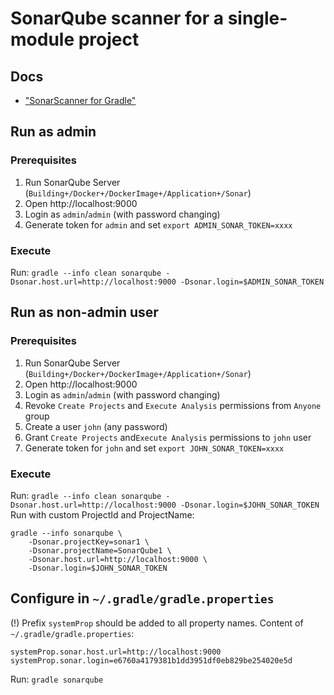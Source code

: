 # SonarQube scanner for a single-module project

## Docs
- ["SonarScanner for Gradle"](https://docs.sonarqube.org/latest/analysis/scan/sonarscanner-for-gradle/)

## Run as admin
### Prerequisites
1. Run SonarQube Server (`Building+/Docker+/DockerImage+/Application+/Sonar`)
1. Open http://localhost:9000
1. Login as `admin`/`admin` (with password changing)
3. Generate token for `admin` and set `export ADMIN_SONAR_TOKEN=xxxx`

### Execute
Run: `gradle --info clean sonarqube -Dsonar.host.url=http://localhost:9000 -Dsonar.login=$ADMIN_SONAR_TOKEN`

## Run as non-admin user
### Prerequisites
1. Run SonarQube Server (`Building+/Docker+/DockerImage+/Application+/Sonar`)
1. Open http://localhost:9000
1. Login as `admin`/`admin` (with password changing)
1. Revoke `Create Projects` and `Execute Analysis` permissions from `Anyone` group
1. Create a user `john` (any password)
1. Grant `Create Projects` and`Execute Analysis` permissions to `john` user
1. Generate token for `john` and set `export JOHN_SONAR_TOKEN=xxxx`

### Execute
Run: `gradle --info clean sonarqube -Dsonar.host.url=http://localhost:9000 -Dsonar.login=$JOHN_SONAR_TOKEN`
Run with custom ProjectId and ProjectName:
```
gradle --info sonarqube \
    -Dsonar.projectKey=sonar1 \
    -Dsonar.projectName=SonarQube1 \
    -Dsonar.host.url=http://localhost:9000 \
    -Dsonar.login=$JOHN_SONAR_TOKEN
```

## Configure in `~/.gradle/gradle.properties`
(!) Prefix `systemProp` should be added to all property names.
Content of `~/.gradle/gradle.properties`:
```
systemProp.sonar.host.url=http://localhost:9000
systemProp.sonar.login=e6760a4179381b1dd3951df0eb829be254020e5d
```
Run: `gradle sonarqube`